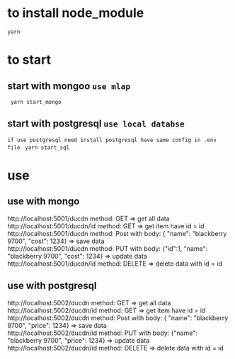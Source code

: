 # to install node_module
` yarn ` 
# to start
## start with mongoo `use mlap`
` yarn start_mongo`
## start with postgresql `use local databse`
`if use postgresql need install postgresql have same config in .env file`
` yarn start_sql`
# use
## use with mongo 
http://localhost:5001/ducdn         method: GET    => get all data </br>
http://localhost:5001/ducdn/id      method: GET    => get item have id = id </br>
http://localhost:5001/ducdn         method: Post   with body: { "name": "blackberry 9700", "cost": 1234} => save  data</br>
http://localhost:5001/ducdn         method: PUT    with body: {"id":1, "name": "blackberry 9700", "cost": 1234} => update  data</br>
http://localhost:5001/ducdn/id      method: DELETE => delete  data with id = id </br>
 ## use with postgresql 
http://localhost:5002/ducdn         method: GET    => get all data </br>
http://localhost:5002/ducdn/id      method: GET    => get item have id = id </br>
http://localhost:5002/ducdn         method: Post   with body: { "name": "blackberry 9700", "price": 1234} => save  data</br>
http://localhost:5002/ducdn/id         method: PUT    with body: {"name": "blackberry 9700", "price": 1234} => update  data</br>
http://localhost:5002/ducdn/id      method: DELETE => delete  data with id = id </br>
